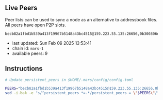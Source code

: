 ## Live Peers
Peer lists can be used to sync a node as an alternative to addressbook files. All peers have open P2P slots.

```sh
becb82a1fbd1b539a413f19967b5148a43bc4515@159.223.55.135:26656,0b300806d740d536d464d78d71f64c812d86b27a@135.181.222.33:18556,d93d06ecef0dddeb51fd81ef1b67ae3f95fe11d1@65.109.112.148:181,c46be592341987eae20ac681cb08d2abcc02ab9a@137.74.4.20:2000,fae8e8882b11016c5a42fcaea35eb1ebfd281018@62.210.171.71:33003,9cb92702727bc5f3d40154e625b9553a04f4d649@65.109.104.72:18556,ad9f0d0aee33c46f22f4bad443b610751bd5a8bc@65.108.132.107:36656,ade4d8bc8cbe014af6ebdf3cb7b1e9ad36f412c0@135.181.5.219:18556,aac1b0f0b0bca801cee629bd405ef5a1cd25c26c@65.108.238.29:18556
```

- last updated: Sun Feb 09 2025 13:53:41
- chain id: `mars-1`
- available peers: 9

## Instructions
```sh
# Update persistent_peers in $HOME/.mars/config/config.toml

PEERS="becb82a1fbd1b539a413f19967b5148a43bc4515@159.223.55.135:26656,0b300806d740d536d464d78d71f64c812d86b27a@135.181.222.33:18556,d93d06ecef0dddeb51fd81ef1b67ae3f95fe11d1@65.109.112.148:181,c46be592341987eae20ac681cb08d2abcc02ab9a@137.74.4.20:2000,fae8e8882b11016c5a42fcaea35eb1ebfd281018@62.210.171.71:33003,9cb92702727bc5f3d40154e625b9553a04f4d649@65.109.104.72:18556,ad9f0d0aee33c46f22f4bad443b610751bd5a8bc@65.108.132.107:36656,ade4d8bc8cbe014af6ebdf3cb7b1e9ad36f412c0@135.181.5.219:18556,aac1b0f0b0bca801cee629bd405ef5a1cd25c26c@65.108.238.29:18556"
sed -i.bak -e "s/^persistent_peers *=.*/persistent_peers = \"$PEERS\"/" $HOME/.mars/config/config.toml
```
